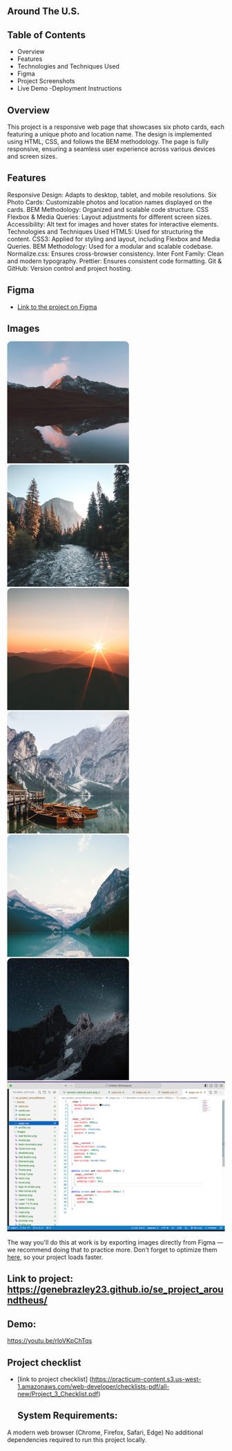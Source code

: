 ## Around The U.S.

## Table of Contents
- Overview
- Features
- Technologies and Techniques Used
- Figma
- Project Screenshots
- Live Demo
-Deployment Instructions

## Overview
This project is a responsive web page that showcases six photo cards, each featuring a unique photo and location name. The design is implemented using HTML, CSS, and follows the BEM methodology. The page is fully responsive, ensuring a seamless user experience across various devices and screen sizes.

## Features
Responsive Design: Adapts to desktop, tablet, and mobile resolutions.
Six Photo Cards: Customizable photos and location names displayed on the cards.
BEM Methodology: Organized and scalable code structure.
CSS Flexbox & Media Queries: Layout adjustments for different screen sizes.
Accessibility: Alt text for images and hover states for interactive elements.
Technologies and Techniques Used
HTML5: Used for structuring the content.
CSS3: Applied for styling and layout, including Flexbox and Media Queries.
BEM Methodology: Used for a modular and scalable codebase.
Normalize.css: Ensures cross-browser consistency.
Inter Font Family: Clean and modern typography.
Prettier: Ensures consistent code formatting.
Git & GitHub: Version control and project hosting.


## Figma

- [Link to the project on Figma](https://www.figma.com/file/ii4xxsJ0ghevUOcssTlHZv/Sprint-3%3A-Around-the-US?node-id=0%3A1)

## Images

![Alt text](images/vanoise-national-park.png)
![Alt text](<images/yosemite-valley(1).jpg>)
![Alt text](images/bald-mountains.png)
![Alt text](images/lago-di-braies.png)
![Alt text](images/lake-louise.png)
![Alt text](images/latemar.png)
![project sreenshot](images/Screen%20Shot%202024-06-13%20at%207.09.09%20PM.png)

The way you'll do this at work is by exporting images directly from Figma — we recommend doing that to practice more. Don't forget to optimize them [here](https://tinypng.com/), so your project loads faster.

## Link to project: https://genebrazley23.github.io/se_project_aroundtheus/

## Demo:
https://youtu.be/rloVKpChTqs

## Project checklist

- [link to project checklist] (https://practicum-content.s3.us-west-1.amazonaws.com/web-developer/checklists-pdf/all-new/Project_3_Checklist.pdf)

  ## System Requirements:

A modern web browser (Chrome, Firefox, Safari, Edge)
No additional dependencies required to run this project locally.
